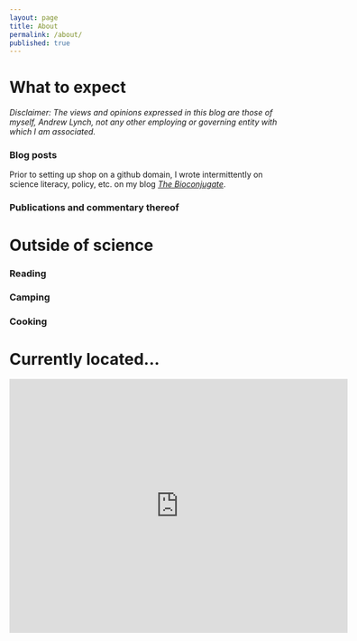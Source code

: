 ```yaml
---
layout: page
title: About
permalink: /about/
published: true
---
```

# What to expect
*Disclaimer: The views and opinions expressed in this blog are those of myself, Andrew Lynch, not any other employing or governing entity with which I am associated.*
### Blog posts
Prior to setting up shop on a github domain, I wrote intermittently on science literacy, policy, etc. on my blog <a href = "https://bioconjugate.blog">*The Bioconjugate*</a>.
### Publications and commentary thereof

# Outside of science
### Reading
### Camping
### Cooking

# Currently located...
<p style="text-align: center;"> <iframe src="https://www.google.com/maps/embed?pb=!1m18!1m12!1m3!1d186491.69935846192!2d-89.54650412590995!3d43.08490806776006!2m3!1f0!2f0!3f0!3m2!1i1024!2i768!4f13.1!3m3!1m2!1s0x8806536d3a2019ff%3A0x4e0cfcb5ba484198!2sMadison%2C%20WI!5e0!3m2!1sen!2sus!4v1570585132176!5m2!1sen!2sus" width="600" height="450" frameborder="0" style="border:0;" allowfullscreen=""></iframe></p>
